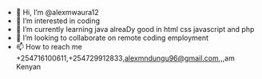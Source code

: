 - 👋 Hi, I’m @alexmwaura12
- 👀 I’m interested in coding
- 🌱 I’m currently learning java alreaDy good in html css javascript and php
- 💞️ I’m looking to collaborate on remote coding employment
- 📫 How to reach me +254716100611,+254729912833,alexmndungu96@gmail.com,,,am Kenyan
<!---
alexmwaura12/alexmwaura12 is a ✨ special ✨ repository because its `README.md` (this file) appears on your GitHub profile.
You can click the Preview link to take a look at your changes.
--->
